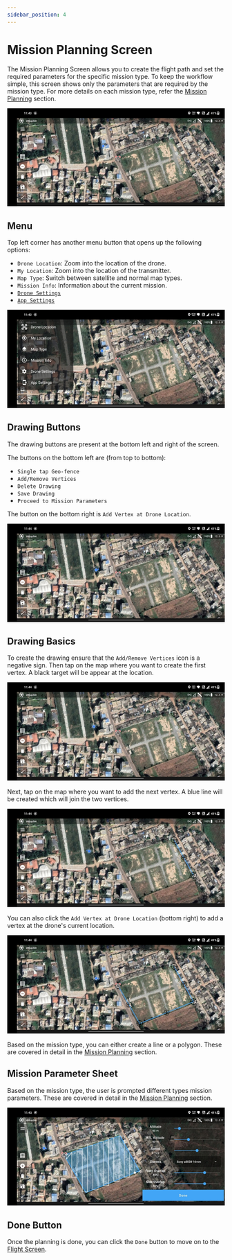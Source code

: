```yaml
---
sidebar_position: 4
---
```


# Mission Planning Screen

The Mission Planning Screen allows you to create the flight path and set the required parameters for the specific
mission type. To keep the workflow simple, this screen shows only the parameters that are required by the mission type.
For more details on each mission type, refer the [Mission Planning](/launchpad/mission-planning) section.

![Intro](./img/mission-planning-screen-intro.jpg)

## Menu

Top left corner has another menu button that opens up the following options:

- `Drone Location`: Zoom into the location of the drone.
- `My Location`: Zoom into the location of the transmitter.
- `Map Type`: Switch between satellite and normal map types.
- `Mission Info`: Information about the current mission.
- [`Drone Settings`](/launchpad/settings/drone-settings.md)
- [`App Settings`](/launchpad/settings/app-settings.md)

![Menu](./img/mission-planning-screen-menu.jpg)

## Drawing Buttons

The drawing buttons are present at the bottom left and right of the screen.

The buttons on the bottom left are (from top to bottom):

- `Single tap Geo-fence`
- `Add/Remove Vertices`
- `Delete Drawing`
- `Save Drawing`
- `Proceed to Mission Parameters`

The button on the bottom right is `Add Vertex at Drone Location`.

![Drawing Buttons](./img/mission-planning-screen-drawing-buttons.jpg)

## Drawing Basics

To create the drawing ensure that the `Add/Remove Vertices` icon is a negative sign. Then tap on the map where you want
to create the first vertex. A black target will be appear at the location.

![Drawing Basics 1](./img/mission-planning-screen-drawing-basics-1.jpg)

Next, tap on the map where you want to add the next vertex. A blue line will be created which will join the two
vertices.

![Drawing Basics 2](./img/mission-planning-screen-drawing-basics-2.jpg)

You can also click the `Add Vertex at Drone Location` (bottom right) to add a vertex at the drone's current location.

![Drawing Basics 3](./img/mission-planning-screen-drawing-basics-3.jpg)

Based on the mission type, you can either create a line or a polygon. These are covered in detail in the
[Mission Planning](/launchpad/mission-planning) section.

## Mission Parameter Sheet

Based on the mission type, the user is prompted different types mission parameters. These are covered in detail in the
[Mission Planning](/launchpad/mission-planning) section.

![Mission Parameters](./img/mission-planning-screen-parameter-sheet.jpg)

## Done Button

Once the planning is done, you can click the `Done` button to move on to the [Flight Screen](./flight-screen.md).
